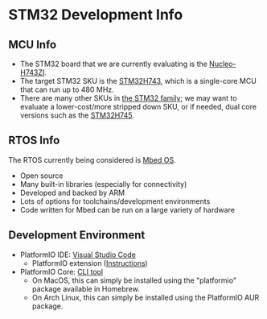 # STM32 Development Info # 
## MCU Info ##
* The STM32 board that we are currently evaluating is the [Nucleo-H743ZI](https://www.st.com/en/evaluation-tools/nucleo-h743zi.html).
* The target STM32 SKU is the [STM32H743](https://www.st.com/en/microcontrollers-microprocessors/stm32h743-753.html), which is a single-core MCU that can run up to 480 MHz.
* There are many other SKUs in [the STM32 family](https://www.st.com/en/microcontrollers-microprocessors/stm32-32-bit-arm-cortex-mcus.html); we may want to evaluate a lower-cost/more stripped down SKU, or if needed, dual core versions such as the [STM32H745](https://www.st.com/en/microcontrollers-microprocessors/stm32h745-755.html).

## RTOS Info ##
The RTOS currently being considered is [Mbed OS](https://www.mbed.com/en/platform/mbed-os/).
* Open source
* Many built-in libraries (especially for connectivity)
* Developed and backed by ARM
* Lots of options for toolchains/development environments
* Code written for Mbed can be run on a large variety of hardware
  
## Development Environment ##
* PlatformIO IDE: [Visual Studio Code](https://code.visualstudio.com/)
  * PlatformIO extension ([Instructions](https://platformio.org/install/ide?install=vscode))
* PlatformIO Core: [CLI tool](https://docs.platformio.org/en/latest/core/installation.html)
  * On MacOS, this can simply be installed using the "platformio" package available in Homebrew.
  * On Arch Linux, this can simply be installed using the PlatformIO AUR package.